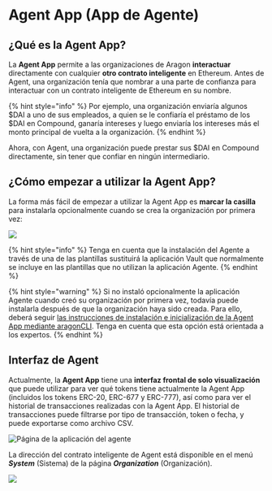 # Agent App (App de Agente)

## ¿Qué es la Agent App?

La **Agent App** permite a las organizaciones de Aragon **interactuar** directamente con cualquier **otro contrato inteligente** en Ethereum. Antes de Agent, una organización tenía que nombrar a una parte de confianza para interactuar con un contrato inteligente de Ethereum en su nombre.

{% hint style="info" %}
Por ejemplo, una organización enviaría algunos $DAI a uno de sus empleados, a quien se le confiaría el préstamo de los $DAI en Compound, ganaría intereses y luego enviaría los intereses más el monto principal de vuelta a la organización.
{% endhint %}

Ahora, con Agent, una organización puede prestar sus $DAI en Compound directamente, sin tener que confiar en ningún intermediario.

## ¿Cómo empezar a utilizar la Agent App?

La forma más fácil de empezar a utilizar la Agent App es **marcar la casilla** para instalarla opcionalmente cuando se crea la organización por primera vez:

![](https://d33v4339jhl8k0.cloudfront.net/docs/assets/5c98a4fe0428633d2cf3fcf7/images/5d8bc80204286364bc8f9029/file-zLiYZ6kXSy.png)

{% hint style="info" %}
Tenga en cuenta que la instalación del Agente a través de una de las plantillas sustituirá la aplicación Vault que normalmente se incluye en las plantillas que no utilizan la aplicación Agente.
{% endhint %}

{% hint style="warning" %}
Si no instaló opcionalmente la aplicación Agente cuando creó su organización por primera vez, todavía puede instalarla después de que la organización haya sido creada. Para ello, deberá seguir [las instrucciones de instalación e inicialización de la Agent App mediante aragonCLI](https://github.com/aragon/aragon-apps). Tenga en cuenta que esta opción está orientada a los expertos.
{% endhint %}

## Interfaz de Agent

Actualmente, la **Agent App** tiene una **interfaz frontal de solo visualización** que puede utilizar para ver qué tokens tiene actualmente la Agent App (incluidos los tokens ERC-20, ERC-677 y ERC-777), así como para ver el historial de transacciones realizadas con la Agent App. El historial de transacciones puede filtrarse por tipo de transacción, token o fecha, y puede exportarse como archivo CSV.

![Página de la aplicación del agente](https://d33v4339jhl8k0.cloudfront.net/docs/assets/5c98a4fe0428633d2cf3fcf7/images/5e8ce5d32c7d3a7e9aea8d19/file-r5322DPQHX.png)

La dirección del contrato inteligente de Agent está disponible en el menú _**System**_ (Sistema) de la página _**Organization**_ (Organización).

![](https://d33v4339jhl8k0.cloudfront.net/docs/assets/5c98a4fe0428633d2cf3fcf7/images/5d8bcdad2c7d3a7e9ae1a16d/file-pJP6dzQfhR.png)
